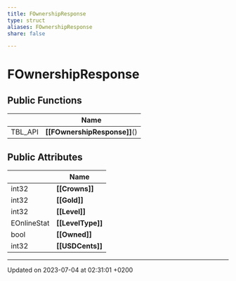```yaml
---
title: FOwnershipResponse
type: struct
aliases: FOwnershipResponse
share: false

---
```


# FOwnershipResponse





## Public Functions

|                | Name           |
| -------------- | -------------- |
| TBL_API | **[[FOwnershipResponse]]**() |

## Public Attributes

|                | Name           |
| -------------- | -------------- |
| int32 | **[[Crowns]]**  |
| int32 | **[[Gold]]**  |
| int32 | **[[Level]]**  |
| EOnlineStat | **[[LevelType]]**  |
| bool | **[[Owned]]**  |
| int32 | **[[USDCents]]**  |

-------------------------------

Updated on 2023-07-04 at 02:31:01 +0200